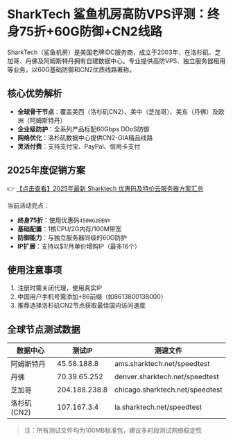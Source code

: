 # SharkTech 鲨鱼机房高防VPS评测：终身75折+60G防御+CN2线路

SharkTech（鲨鱼机房）是美国老牌IDC服务商，成立于2003年，在洛杉矶、芝加哥、丹佛及阿姆斯特丹拥有自建数据中心。专业提供高防VPS、独立服务器租用等业务，以60G基础防御和CN2优质线路著称。

## 核心优势解析

- **全球骨干节点**：覆盖美西（洛杉矶CN2）、美中（芝加哥）、美东（丹佛）及欧洲（阿姆斯特丹）
- **企业级防护**：全系列产品标配60Gbps DDoS防御
- **网络优化**：洛杉矶数据中心提供CN2-GIA精品线路
- **灵活付费**：支持支付宝、PayPal、信用卡支付

## 2025年度促销方案

👉 [【点击查看】2025年最新 Sharktech 优惠码及特价云服务器方案汇总](https://bit.ly/Sharktech)

当前活动亮点：
- **终身75折**：使用优惠码`450WG2EENY`
- **基础配置**：1核CPU/2G内存/100M带宽
- **防御能力**：与独立服务器同级的60G防护
- **IP扩展**：支持以$1/月单价增购IP（最多16个）

## 使用注意事项

1. 注册时需关闭代理，使用真实IP
2. 中国用户手机号需添加+86前缀（如8613800138000）
3. 推荐选择洛杉矶CN2节点获取最佳国内访问速度

## 全球节点测试数据

| 数据中心       | 测试IP        | 测速文件                           |
|----------------|---------------|------------------------------------|
| 阿姆斯特丹     | 45.58.188.8   | ams.sharktech.net/speedtest        |
| 丹佛           | 70.39.65.252  | denver.sharktech.net/speedtest     |
| 芝加哥         | 204.188.238.8 | chicago.sharktech.net/speedtest    |
| 洛杉矶(CN2)    | 107.167.3.4   | la.sharktech.net/speedtest         |

> 注：所有测试文件均为100MB标准包，建议多时段测试网络稳定性